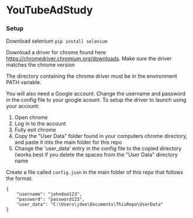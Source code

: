 # YouTubeAdStudy

### Setup

Download selenium
`pip install selenium`

Download a driver for chrome found here https://chromedriver.chromium.org/downloads. Make sure the driver matches the chrome version

The directory containing the chrome driver must be in the environment PATH variable.

You will also need a Google account. Change the username and password in the config file to your google acount. To setup the driver to launch using your account:
1. Open chrome
2. Log in to the account
3. Fully exit chrome
4. Copy the "User Data" folder found in your computers chrome directory, and paste it into the main folder for this repo 
5. Change the 'user_data' entry in the config file to the copied directory (works best if you delete the spaces from the "User Data" directory name

Create a file called `config.json` in the main folder of this repo that follows the format:
```
{
	"username": "johndoe123",
	"password": "password123",
	"user_data": "C:\Users\jdoe\Documents\ThisRepo\UserData"
}
```
